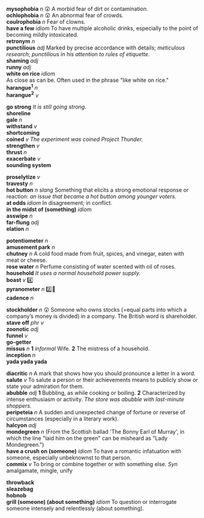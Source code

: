 

__mysophobia__ _n_ :astonished: A morbid fear of dirt or contamination.  
__ochlophobia__ _n_ :astonished: An abnormal fear of crowds.  
__coulrophobia__ _n_ Fear of clowns.  
__have a few__ _idiom_ To have multiple alcoholic drinks, especially to the point of becoming mildly intoxicated.  
__retronym__ _n_   
__punctilious__ _adj_ Marked by precise accordance with details; _meticulous research_; _punctilious in his attention to rules of etiquette._  
__shaming__ _adj_  
__runny__ _adj_  
__white on rice__ _idiom_ As close as can be. Often used in the phrase "like white on rice."  
__harangue<sup>1</sup>__ _n_  
__harangue<sup>2</sup>__ _v_  

__go strong__ _It is still going strong._  
__shoreline__  
__gale__ _n_  
__withstand__ _v_  
__shortcoming__  
__coined__ _v_ _The experiment was coined Project Thunder._  
__strengthen__ _v_  
__thrust__ _n_  
__exacerbate__ _v_  
__sounding system__  

__proselytize__ _v_  
__travesty__ _n_  
__hot button__ _n slang_ Something that elicits a strong emotional response or reaction: _an issue that became a hot button among younger voters._  
__at odds__ _idiom_ In disagreement; in conflict.  
__in the midst of (something)__ _idiom_  
__asswipe__ _n_  
__far-flung__ _adj_  
__elation__ _n_  

__potentiometer__ _n_  
__amusement park__ _n_  
__chutney__ _n_ A cold food made from fruit, spices, and vinegar, eaten with meat or cheese.  
__rose water__ _n_ Perfume consisting of water scented with oil of roses.  
__household__ _It uses a normal household power supply._  
__boast__ _v_ :four:  
__pyranometer__ _n_ :two::hammer:  
__cadence__ _n_  

__stockholder__ _n_ :astonished: Someone who owns stocks (=equal parts into which a company’s money is divided) in a company. The British word is shareholder.  
__stave off__ _phr v_  
__zoonotic__ _adj_  
__funnel__ _v_  
__go-getter__  
__missus__ _n_ __1__ _informal_ Wife. __2__ The mistress of a household.  
__inception__ _n_  
__yada yada yada__  

__diacritic__ _n_ A mark that shows how you should pronounce a letter in a word.  
__salute__ _v_ To salute a person or their achievements means to publicly show or state your admiration for them.  
__abubble__ _adj_ __1__ Bubbling, as while cooking or boiling. __2__ Characterized by intense enthusiasm or activity. _The store was abubble with last-minute shoppers._  
__peripeteia__ _n_ A sudden and unexpected change of fortune or reverse of circumstances (especially in a literary work).  
__halcyon__ _adj_  
__mondegreen__ _n_ (From the Scottish ballad 'The Bonny Earl of Murray', in which the line "laid him on the green" can be misheard as "Lady Mondegreen.")  
__have a crush on (someone)__ _idiom_ To have a romantic infatuation with someone, especially unbeknownst to that person.  
__commix__ _v_ To bring or combine together or with something else. _Syn_ amalgamate, mingle, unify  

__throwback__  
__sleazebag__  
__hobnob__  
__grill (someone) (about something)__ _idiom_ To question or interrogate someone intensely and relentlessly (about something).  

